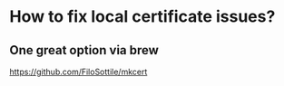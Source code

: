 # How to fix local certificate issues?


## One great option via brew
https://github.com/FiloSottile/mkcert
